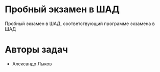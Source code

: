 # Пробный экзамен в ШАД

Пробный экзамен в ШАД, соответствующий программе экзамена в ШАД

# Авторы задач
- Александр Лыков
